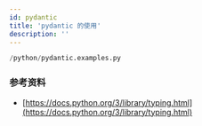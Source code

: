 ```yaml
---
id: pydantic
title: 'pydantic 的使用'
description: ''
---
```


```py reference
/python/pydantic.examples.py
```

### 参考资料

-   [https://docs.python.org/3/library/typing.html](https://docs.python.org/3/library/typing.html)
